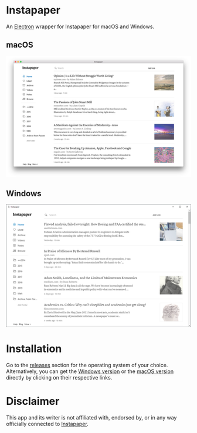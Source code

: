# Instapaper

An [Electron](http://electron.atom.io) wrapper for Instapaper for macOS and Windows.

## macOS

![Instapaper Screenshot](https://raw.githubusercontent.com/aloglu/instapaper-desktop/master/img/macos.png)

## Windows

![Instapaper Screenshot](https://raw.githubusercontent.com/aloglu/instapaper-desktop/master/img/windows.png)

# Installation

Go to the [releases](https://github.com/aloglu/instapaper-desktop/releases) section for the operating system of your choice. Alternatively, you can get the [Windows version](https://github.com/aloglu/instapaper-desktop/releases/download/v1.0-win/Instapaper.exe) or the [macOS version](https://github.com/aloglu/instapaper-desktop/releases/download/v1.1-mac/Instapaper.dmg) directly by clicking on their respective links.

# Disclaimer

This app and its writer is not affiliated with, endorsed by, or in any way officially connected to [Instapaper](https://instapaper.com).
